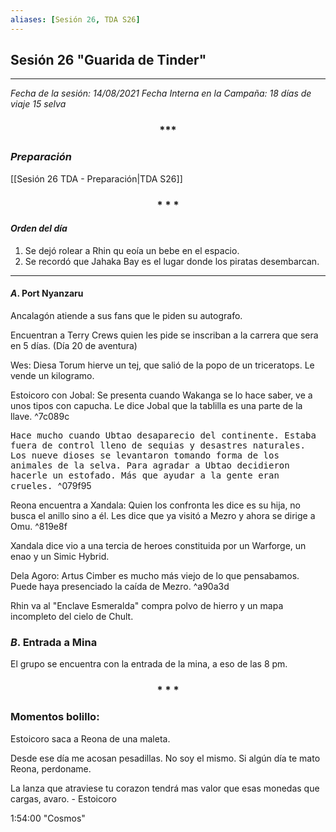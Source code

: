 ```yaml
---
aliases: [Sesión 26, TDA S26]
---
```


## Sesión 26 "Guarida de Tinder"

___

_Fecha de la sesión: 14/08/2021_
_Fecha Interna en la Campaña: 18 días de viaje 15 selva_

<div align='center'>
   <h3> *** </h3>
</div>

### _Preparación_

[[Sesión 26 TDA - Preparación|TDA S26]]

<div align='center'>
   <h3> * * * </h3>
</div>

#### _Orden del día_

1. Se dejó rolear a Rhin qu eoía un bebe en el espacio.
2. Se recordó que Jahaka Bay es el lugar donde los piratas desembarcan.


---


#### $A$. Port Nyanzaru

Ancalagón atiende a sus fans que le piden su autografo.

Encuentran a Terry Crews quien les pide se inscriban a la carrera que sera en 5 días. (Día 20 de aventura)

Wes:
Diesa Torum hierve un tej, que salió de la popo de un triceratops. Le vende un kilogramo.

Estoicoro con Jobal:
Se presenta cuando Wakanga se lo hace saber, ve a unos tipos con capucha. Le dice Jobal que la tablilla es una parte de la llave. ^7c089c

<tt> Hace mucho cuando Ubtao desaparecio del continente. Estaba fuera de control lleno de sequias y desastres naturales. Los nueve dioses se levantaron tomando forma de los animales de la selva. Para agradar a Ubtao decidieron hacerle un estofado. Más que ayudar a la gente eran crueles.
</tt> ^079f95

Reona encuentra a Xandala:
Quien los confronta les dice es su hija, no busca el anillo sino a él. Les dice que ya visitó a Mezro y ahora se dirige a Omu. ^819e8f

Xandala dice vio a una tercia de heroes constituida por un Warforge, un enao y un Simic Hybrid.

Dela Agoro:
Artus Cimber es mucho más viejo de lo que pensabamos. Puede haya presenciado la caída de Mezro. ^a90a3d

Rhin va al "Enclave Esmeralda" compra polvo de hierro y un mapa incompleto del cielo de Chult.

### $B$. Entrada a Mina

El grupo se encuentra con la entrada de la mina, a eso de las 8 pm.


<div align='center'>
   <h3> * * * </h3>
</div>

### Momentos bolillo:

Estoicoro saca a Reona de una maleta.

Desde ese día me acosan pesadillas. No soy el mismo. Si algún día te mato Reona, perdoname.

La lanza que atraviese tu corazon tendrá mas valor que esas monedas que cargas, avaro. - Estoicoro

1:54:00 "Cosmos"